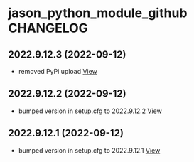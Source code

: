 # jason_python_module_github CHANGELOG

## 2022.9.12.3 (2022-09-12)

*  removed PyPi upload [View](https://gitlab.com/MAXIV-SCISW/JUPYTERHUB/jason_python_module_github/-/commit/a8dda14ea7c087e01050b9716dbfe6431b9bce8a)


## 2022.9.12.2 (2022-09-12)

*  bumped version in setup.cfg to 2022.9.12.2 [View](https://gitlab.com/MAXIV-SCISW/JUPYTERHUB/jason_python_module_github/-/commit/69d4f15ee5599481bf59b5f8662f66e0551eeb60)


## 2022.9.12.1 (2022-09-12)

*  bumped version in setup.cfg to 2022.9.12.1 [View](https://gitlab.com/MAXIV-SCISW/JUPYTERHUB/jason_python_module_github/-/commit/a4ced9361dbdfd53cfcb1a2b2fd8a5d848d50bd5)


